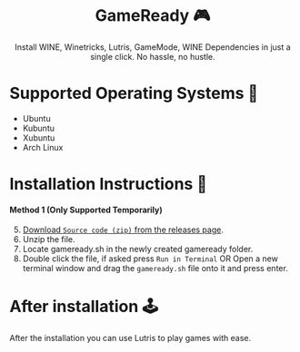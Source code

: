 <div align="center">

# GameReady 🎮

Install WINE, Winetricks, Lutris, GameMode, WINE Dependencies in just a single click. No hassle, no hustle.
</div>

# Supported Operating Systems 🚦

- Ubuntu
- Kubuntu
- Xubuntu
- Arch Linux


# Installation Instructions 🚀

#### Method 1 (Only Supported Temporarily)

5. [Download `Source code (zip)` from the releases page](https://github.com/GrainedLotus515/gameready/releases/latest).
6. Unzip the file.
7. Locate gameready.sh in the newly created gameready folder.
8. Double click the file, if asked press `Run in Terminal` OR Open a new terminal window and drag the `gameready.sh` file onto it and press enter.

# After installation 🕹

After the installation you can use Lutris to play games with ease.

